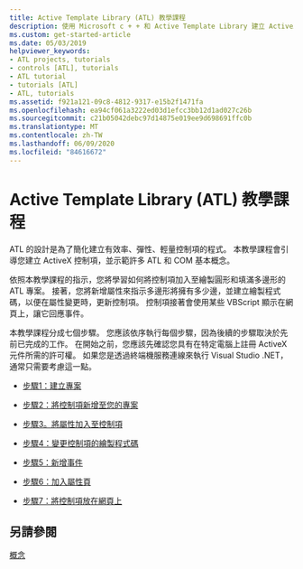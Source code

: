```yaml
---
title: Active Template Library (ATL) 教學課程
description: 使用 Microsoft c + + 和 Active Template Library 建立 ActiveX 控制項。
ms.custom: get-started-article
ms.date: 05/03/2019
helpviewer_keywords:
- ATL projects, tutorials
- controls [ATL], tutorials
- ATL tutorial
- tutorials [ATL]
- ATL, tutorials
ms.assetid: f921a121-09c8-4812-9317-e15b2f1471fa
ms.openlocfilehash: ea94cf061a3222ed03d1efcc3bb12d1ad027c26b
ms.sourcegitcommit: c21b05042debc97d14875e019ee9d698691ffc0b
ms.translationtype: MT
ms.contentlocale: zh-TW
ms.lasthandoff: 06/09/2020
ms.locfileid: "84616672"
---
```

# <a name="active-template-library-atl-tutorial"></a>Active Template Library (ATL) 教學課程

ATL 的設計是為了簡化建立有效率、彈性、輕量控制項的程式。 本教學課程會引導您建立 ActiveX 控制項，並示範許多 ATL 和 COM 基本概念。

依照本教學課程的指示，您將學習如何將控制項加入至繪製圓形和填滿多邊形的 ATL 專案。 接著，您將新增屬性來指示多邊形將擁有多少邊，並建立繪製程式碼，以便在屬性變更時，更新控制項。 控制項接著會使用某些 VBScript 顯示在網頁上，讓它回應事件。

本教學課程分成七個步驟。 您應該依序執行每個步驟，因為後續的步驟取決於先前已完成的工作。 在開始之前，您應該先確認您具有在特定電腦上註冊 ActiveX 元件所需的許可權。 如果您是透過終端機服務連線來執行 Visual Studio .NET，通常只需要考慮這一點。

- [步驟1：建立專案](creating-the-project-atl-tutorial-part-1.md)

- [步驟2：將控制項新增至您的專案](adding-a-control-atl-tutorial-part-2.md)

- [步驟3。將屬性加入至控制項](adding-a-property-to-the-control-atl-tutorial-part-3.md)

- [步驟4：變更控制項的繪製程式碼](changing-the-drawing-code-atl-tutorial-part-4.md)

- [步驟5：新增事件](adding-an-event-atl-tutorial-part-5.md)

- [步驟6：加入屬性頁](adding-a-property-page-atl-tutorial-part-6.md)

- [步驟7：將控制項放在網頁上](putting-the-control-on-a-web-page-atl-tutorial-part-7.md)

## <a name="see-also"></a>另請參閱

[概念](active-template-library-atl-concepts.md)
